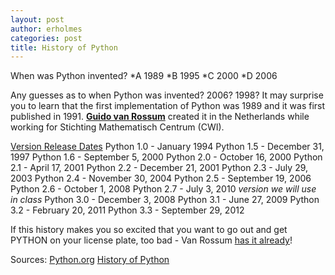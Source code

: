 ```yaml
---
layout: post
author: erholmes
categories: post
title: History of Python
---
```


When was Python invented?
*A 1989
*B 1995
*C 2000
*D 2006

Any guesses as to when Python was invented? 2006? 1998? It may surprise you to learn that the first implementation of Python was 1989 and it was first published in 1991. [**Guido van Rossum**](http://www.python.org/~guido/) created it in the Netherlands while working for Stichting Mathematisch Centrum (CWI).




[Version Release Dates](http://en.wikipedia.org/wiki/History_of_Python#Version_release_dates)
    Python 1.0 - January 1994
        Python 1.5 - December 31, 1997
        Python 1.6 - September 5, 2000
    Python 2.0 - October 16, 2000
        Python 2.1 - April 17, 2001
        Python 2.2 - December 21, 2001
        Python 2.3 - July 29, 2003
        Python 2.4 - November 30, 2004
        Python 2.5 - September 19, 2006
        Python 2.6 - October 1, 2008
        Python 2.7 - July 3, 2010 *version we will use in class*
    Python 3.0 - December 3, 2008
        Python 3.1 - June 27, 2009
        Python 3.2 - February 20, 2011
        Python 3.3 - September 29, 2012
        
If this history makes you so excited that you want to go out and get PYTHON on your license plate, too bad - Van Rossum [has it already](http://www.python.org/~guido/images/license.jpg)! 

Sources:
[Python.org](python.org)
[History of Python](http://en.wikipedia.org/wiki/Python_%28programming_language%29#History)

